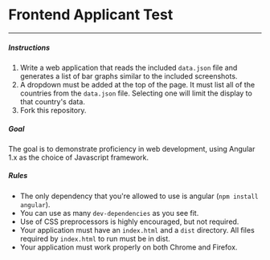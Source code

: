 # Frontend Applicant Test
---
##### Instructions
1. Write a web application that reads the included `data.json` file and generates a list of bar graphs similar to the included screenshots.
2. A dropdown must be added at the top of the page. It must list all of the countries from the `data.json` file. Selecting one will limit the display to that country's data.
3. Fork this repository.

##### Goal
The goal is to demonstrate proficiency in web development, using Angular 1.x as the choice of Javascript framework.

##### Rules
* The only dependency that you're allowed to use is angular (`npm install angular`).
* You can use as many `dev-dependencies` as you see fit.
* Use of CSS preprocessors is highly encouraged, but not required.
* Your application must have an `index.html` and a `dist` directory. All files required by `index.html` to run must be in dist.
* Your application must work properly on both Chrome and Firefox.
